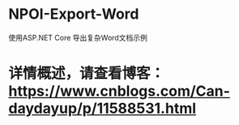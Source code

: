 # NPOI-Export-Word
使用ASP.NET Core 导出复杂Word文档示例

# 详情概述，请查看博客：https://www.cnblogs.com/Can-daydayup/p/11588531.html
